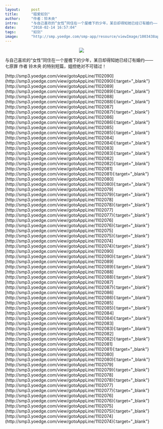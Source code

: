```yaml
---
layout:     post
title:      "姐爱如剑"
author:     "作者：铃木央"
intro:      "与自己喜欢的“女性”同住在一个屋檐下的少年，某日却得知她已经订有婚约—— 七原罪 作者 铃木央 的特别短篇，姐控绝对不可错过！"
date:       "2018-02-14 16:57:04"
tags:       "如剑"
image:      "http://smp.yoedge.com/smp-app/resource/viewImage/1003438appline.png"
---
```

<div style="text-align: center">
<p><img src="http://smp.yoedge.com/smp-app/resource/viewImage/1003438appline.png"/></p>
</div>
<p class="post-meta">
<span>与自己喜欢的“女性”同住在一个屋檐下的少年，某日却得知她已经订有婚约—— 七原罪 作者 铃木央 的特别短篇，姐控绝对不可错过！</span>
</p>
[http://smp3.yoedge.com/view/gotoAppLine/1102090](http://smp3.yoedge.com/view/gotoAppLine/1102090){:target="_blank"}
[http://smp3.yoedge.com/view/gotoAppLine/1102089](http://smp3.yoedge.com/view/gotoAppLine/1102089){:target="_blank"}
[http://smp3.yoedge.com/view/gotoAppLine/1102088](http://smp3.yoedge.com/view/gotoAppLine/1102088){:target="_blank"}
[http://smp3.yoedge.com/view/gotoAppLine/1102087](http://smp3.yoedge.com/view/gotoAppLine/1102087){:target="_blank"}
[http://smp3.yoedge.com/view/gotoAppLine/1102086](http://smp3.yoedge.com/view/gotoAppLine/1102086){:target="_blank"}
[http://smp3.yoedge.com/view/gotoAppLine/1102085](http://smp3.yoedge.com/view/gotoAppLine/1102085){:target="_blank"}
[http://smp3.yoedge.com/view/gotoAppLine/1102084](http://smp3.yoedge.com/view/gotoAppLine/1102084){:target="_blank"}
[http://smp3.yoedge.com/view/gotoAppLine/1102083](http://smp3.yoedge.com/view/gotoAppLine/1102083){:target="_blank"}
[http://smp3.yoedge.com/view/gotoAppLine/1102082](http://smp3.yoedge.com/view/gotoAppLine/1102082){:target="_blank"}
[http://smp3.yoedge.com/view/gotoAppLine/1102081](http://smp3.yoedge.com/view/gotoAppLine/1102081){:target="_blank"}
[http://smp3.yoedge.com/view/gotoAppLine/1102080](http://smp3.yoedge.com/view/gotoAppLine/1102080){:target="_blank"}
[http://smp3.yoedge.com/view/gotoAppLine/1102079](http://smp3.yoedge.com/view/gotoAppLine/1102079){:target="_blank"}
[http://smp3.yoedge.com/view/gotoAppLine/1102078](http://smp3.yoedge.com/view/gotoAppLine/1102078){:target="_blank"}
[http://smp3.yoedge.com/view/gotoAppLine/1102077](http://smp3.yoedge.com/view/gotoAppLine/1102077){:target="_blank"}
[http://smp3.yoedge.com/view/gotoAppLine/1102076](http://smp3.yoedge.com/view/gotoAppLine/1102076){:target="_blank"}
[http://smp3.yoedge.com/view/gotoAppLine/1102075](http://smp3.yoedge.com/view/gotoAppLine/1102075){:target="_blank"}
[http://smp3.yoedge.com/view/gotoAppLine/1102074](http://smp3.yoedge.com/view/gotoAppLine/1102074){:target="_blank"}
[http://smp3.yoedge.com/view/gotoAppLine/1102090](http://smp3.yoedge.com/view/gotoAppLine/1102090){:target="_blank"}
[http://smp3.yoedge.com/view/gotoAppLine/1102089](http://smp3.yoedge.com/view/gotoAppLine/1102089){:target="_blank"}
[http://smp3.yoedge.com/view/gotoAppLine/1102088](http://smp3.yoedge.com/view/gotoAppLine/1102088){:target="_blank"}
[http://smp3.yoedge.com/view/gotoAppLine/1102087](http://smp3.yoedge.com/view/gotoAppLine/1102087){:target="_blank"}
[http://smp3.yoedge.com/view/gotoAppLine/1102086](http://smp3.yoedge.com/view/gotoAppLine/1102086){:target="_blank"}
[http://smp3.yoedge.com/view/gotoAppLine/1102085](http://smp3.yoedge.com/view/gotoAppLine/1102085){:target="_blank"}
[http://smp3.yoedge.com/view/gotoAppLine/1102084](http://smp3.yoedge.com/view/gotoAppLine/1102084){:target="_blank"}
[http://smp3.yoedge.com/view/gotoAppLine/1102083](http://smp3.yoedge.com/view/gotoAppLine/1102083){:target="_blank"}
[http://smp3.yoedge.com/view/gotoAppLine/1102082](http://smp3.yoedge.com/view/gotoAppLine/1102082){:target="_blank"}
[http://smp3.yoedge.com/view/gotoAppLine/1102081](http://smp3.yoedge.com/view/gotoAppLine/1102081){:target="_blank"}
[http://smp3.yoedge.com/view/gotoAppLine/1102080](http://smp3.yoedge.com/view/gotoAppLine/1102080){:target="_blank"}
[http://smp3.yoedge.com/view/gotoAppLine/1102079](http://smp3.yoedge.com/view/gotoAppLine/1102079){:target="_blank"}
[http://smp3.yoedge.com/view/gotoAppLine/1102078](http://smp3.yoedge.com/view/gotoAppLine/1102078){:target="_blank"}
[http://smp3.yoedge.com/view/gotoAppLine/1102077](http://smp3.yoedge.com/view/gotoAppLine/1102077){:target="_blank"}
[http://smp3.yoedge.com/view/gotoAppLine/1102076](http://smp3.yoedge.com/view/gotoAppLine/1102076){:target="_blank"}
[http://smp3.yoedge.com/view/gotoAppLine/1102075](http://smp3.yoedge.com/view/gotoAppLine/1102075){:target="_blank"}
[http://smp3.yoedge.com/view/gotoAppLine/1102074](http://smp3.yoedge.com/view/gotoAppLine/1102074){:target="_blank"}


